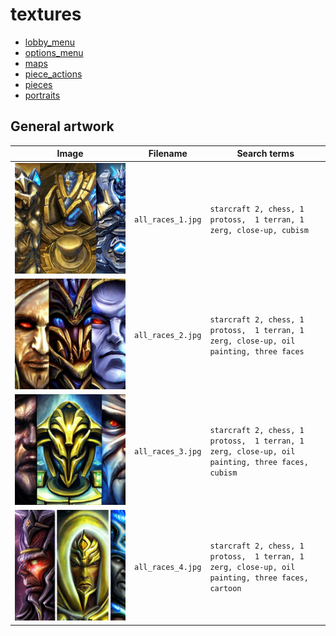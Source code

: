# textures

 * [lobby_menu](lobby_menu/README.md)
 * [options_menu](options_menu/README.md)
 * [maps](maps/README.md)
 * [piece_actions](piece_actions/README.md)
 * [pieces](pieces/README.md)
 * [portraits](portraits/README.md)

## General artwork

Image                    |Filename             |Search terms
-------------------------|---------------------|---------------------------------------------------------------------
![](all_races_1.jpg)     |`all_races_1.jpg`    |`starcraft 2, chess, 1 protoss,  1 terran, 1 zerg, close-up, cubism`
![](all_races_2.jpg)     |`all_races_2.jpg`    |`starcraft 2, chess, 1 protoss,  1 terran, 1 zerg, close-up, oil painting, three faces`
![](all_races_3.jpg)     |`all_races_3.jpg`    |`starcraft 2, chess, 1 protoss,  1 terran, 1 zerg, close-up, oil painting, three faces, cubism`
![](all_races_4.jpg)     |`all_races_4.jpg`    |`starcraft 2, chess, 1 protoss,  1 terran, 1 zerg, close-up, oil painting, three faces, cartoon`
